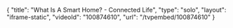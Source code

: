 {
    "title": "What Is A Smart Home? - Connected Life",
    "type": "solo",
    "layout": "iframe-static",
    "videoId": "100874610",
    "url": "\/tvpembed\/100874610"
}